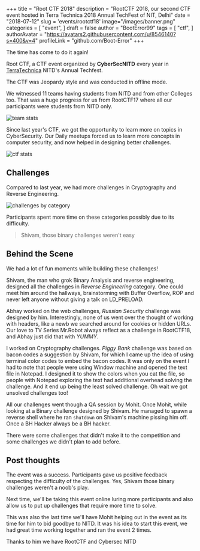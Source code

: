 +++
title = "Root CTF 2018"
description = "RootCTF 2018, our second CTF event hosted in Terra Technica 2018 Annual TechFest of NIT, Delhi"
date = "2018-07-12"
slug = 'events/rootctf18'
image="/images/banner.png"
categories = [
	"event",
]
draft = false
author = "BootError99"
tags = [
	"ctf",
]
authorAvatar = "https://avatars2.githubusercontent.com/u/8546140?s=400&v=4"
profileLink = "github.com/Boot-Error"
+++

The time has come to do it again!

Root CTF, a CTF event organized by **CyberSecNITD** every year in [TerraTechnica](https://terratechnica.in) NITD's Annual Techfest.

The CTF was Jeopardy style and was conducted in offline mode.

We witnessed 11 teams having students from NITD and from other Colleges too.
That was a huge progress for us from RootCTF17 where all our participants were students from NITD only.

![team stats](/images/teams.png)


Since last year's CTF, we got the opportunity to learn more on topics in CyberSecurity. Our Daily meetups forced us to learn 
more concepts in computer security, and now helped in designing better challenges.

![ctf stats](/images/ctfstat.png)

## Challenges

Compared to last year, we had more challenges in Cryptography and Reverse Engineering.

![challenges by category](/images/categories.png)

Participants spent more time on these categories possibly due to its difficulty.

> Shivam, those binary challenges weren't easy

## Behind the Scene

We had a lot of fun moments while building these challenges!

Shivam, the man who grok Binary Analysis and reverse engineering, designed all the challenges in *Reverse Engineering* category. 
One could meet him around the hallways, brainstorming with Buffer Overflow, ROP and never left anyone without giving a talk on LD_PRELOAD.

Abhay worked on the web challenges, *Russian Security* challenge was designed by him. Interestingly, none of us went over the thought of 
working with headers, like a newb we searched around for cookies or hidden URLs. Our love to TV Series Mr.Robot always reflect as a
challenge in RootCTF18, and Abhay just did that with *YUMMY*.

I worked on Cryptography challenges. *Piggy Bank* challenge was based on bacon codes a suggestion by Shivam, 
for which I came up the idea of using terminal color codes to embed the bacon codes. 
It was only on the event I had to note that people were using Window machine and opened the text file in Notepad.
I designed it to show the colors when you cat the file, so people with Notepad exploring the text had additional overhead solving the challenge.
And it end up being the least solved challenge. Oh wait we got unsolved challenges too!

All our challenges went though a QA session by Mohit.
Once Mohit, while looking at a Binary challenge designed by Shivam. He managed to spawn a reverse shell where he ran `shutdown` on Shivam's machine pissing him off. Once a BH Hacker always be a BH hacker.

There were some challenges that didn't make it to the competition and some challenges we didn't plan to add before.

## Post thoughts

The event was a success. Participants gave us positive feedback respecting the difficulty of the challenges.
Yes, Shivam those binary challenges weren't a noob's play.

Next time, we'll be taking this event online luring more participants and also allow us to put up challenges that require more time to solve.

This was also the last time we'll have Mohit helping out in the event as its time for him to bid goodbye to NITD. It was his idea to start 
this event, we had great time working together and ran the event 2 times.


Thanks to him we have RootCTF and Cybersec NITD

